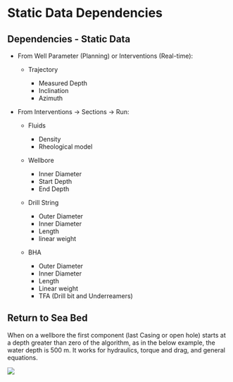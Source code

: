 # Static Data Dependencies

## &#x20;**Dependencies - Static Data**

* From Well Parameter (Planning) or Interventions (Real-time):
  *   Trajectory

      * Measured Depth
      * Inclination&#x20;
      * Azimuth


* From Interventions -> Sections -> Run:
  * Fluids&#x20;
    * Density
    * Rheological model
  * Wellbore&#x20;
    * Inner Diameter
    * Start Depth
    * End Depth
  * Drill String
    * Outer Diameter
    * Inner Diameter
    * Length
    * linear weight
  *   BHA&#x20;

      * Outer Diameter
      * Inner Diameter
      * Length
      * Linear weight
      * TFA (Drill bit and Underreamers)



## Return to Sea Bed

When on a wellbore the first component (last  Casing or open hole) starts at a depth greater than zero of the algorithm, as in the below example, the water depth is 500 m. It works for hydraulics, torque and drag, and general equations.&#x20;

![](https://lh6.googleusercontent.com/ESQfWOcUk5AID32vkpcl55-rXhe3QOJAl5tFiQtIoraPFzzt1J2XamRgmV12uM4qceEWXEJ0PYmCCgDoRE1Ulq-BhGkoBFvzJv5Ks9mOziXz9PDPhD2pF05y5dN7tZ\_RW4i1Rt1p)

